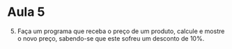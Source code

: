 # Aula 5

5. Faça um programa que receba o preço de um produto, calcule e mostre o novo preço, sabendo-se
que este sofreu um desconto de 10%.

